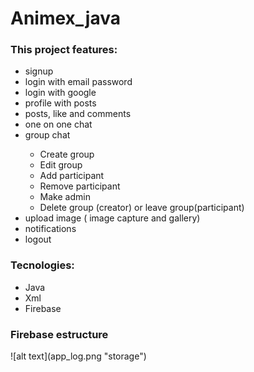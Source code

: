 # Animex_java
<h3>This project features:</h3>
<ul>
  <li>signup</li>
  <li>login with email password</li>
  <li>login with google</li>
  <li>profile with posts</li>
   <li>posts, like and comments</li>
   <li>one on one chat</li>
   <li>group chat</li>
  <ul>
      <li>Create group</li>
      <li>Edit group</li>
      <li>Add participant</li>
      <li>Remove participant</li>
      <li>Make admin</li>
      <li>Delete group (creator) or leave group(participant)</li>
    </ul>
   <li>upload image ( image capture and gallery)</li>
   <li>notifications</li>
   <li>logout</li>
</ul>
<h3> Tecnologies: </h3>
<ul>
  <li>Java</li>
  <li>Xml</li>
  <li>Firebase</li>
</ul>

<h3> Firebase estructure</h3>
![alt text](app_log.png "storage")
